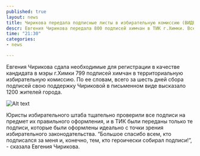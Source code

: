 ```yaml
---
published: true
layout: news
title: Чирикова передала подписные листы в избирательную комиссию (ВИДЕО)
descr: Евгения Чирикова передала 800 подписей химчан в ТИК г.Химки. Всего меншь чем за неделю волонтерами штаба было собрано 1200 подписей.  
time: "21:30"
categories:
- news

---
```


Евгения Чирикова сдала необходимые для регистрации в качестве кандидата в мэры г.Химки 799 подписей химчан в территориальную избирательную комиссию. По ее словам, всего за шесть дней сбора подписей свою поддержку Чириковой в письменном виде высказало 1200 жителей города. 

![Alt text](http://img-fotki.yandex.ru/get/6507/21992.3d/0_8b8a3_909135bb_XXL.jpg)

Юристы избирательного штаба тщательно проверили все подписи на предмет их правильного оформления, и в ТИК были переданы только те подписи, которые были оформлены идеально с точки зрения избирательного законодательства. “Большое спасибо всем, кто подписался за меня и, конечно, тем, кто героически собирал подписи!”, - сказала Евгения Чирикова.

<object width="420" height="315"><param name="movie" value="http://www.youtube.com/v/Kr5Qr2Lzmqk?version=3&amp;hl=ru_RU"></param><param name="allowFullScreen" value="true"></param><param name="allowscriptaccess" value="always"></param><embed src="http://www.youtube.com/v/Kr5Qr2Lzmqk?version=3&amp;hl=ru_RU" type="application/x-shockwave-flash" width="420" height="315" allowscriptaccess="always" allowfullscreen="true"></embed></object>